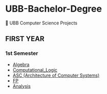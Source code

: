 # UBB-Bachelor-Degree
🚀 UBB Computer Science Projects


## FIRST YEAR 
### 1st Semester
- [Algebra](1st_Semester/Algebra)
- [Computational_Logic](1st_Semester/Computational_Logic)
- [ASC (Architecture of Computer Systems)](1st_Semester/ASC (Architecture of Computer Systems))
- [FP](1st_Semester/FP (Functional Programming))
- [Analysis](1st_Semester/Analysis) 
